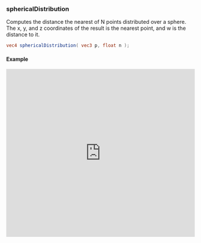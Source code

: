 ### sphericalDistribution
Computes the distance the nearest of N points distributed over a sphere. The x, y, and z coordinates of the result is the nearest point, and w is the distance to it.

```glsl
vec4 sphericalDistribution( vec3 p, float n );
```

#### Example
<iframe width="100%" height="450px" src="https://shaderpark.com/sculpture/-LeUBfGOqBXNjLzb77Ec?example=true&embed=true" frameborder="0"></iframe>